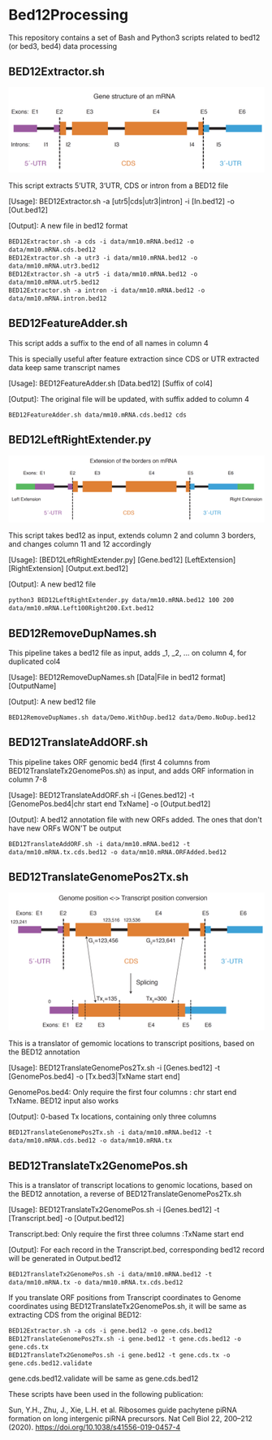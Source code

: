# Bed12Processing
This repository contains a set of Bash and Python3 scripts related to bed12 (or bed3, bed4) data processing

## BED12Extractor.sh
![](images/GeneStructure.png)

This script extracts 5’UTR, 3‘UTR, CDS or intron from a BED12 file

[Usage]: BED12Extractor.sh -a [utr5|cds|utr3|intron] -i [In.bed12] -o [Out.bed12]

[Output]: A new file in bed12 format

```
BED12Extractor.sh -a cds -i data/mm10.mRNA.bed12 -o data/mm10.mRNA.cds.bed12
BED12Extractor.sh -a utr3 -i data/mm10.mRNA.bed12 -o data/mm10.mRNA.utr3.bed12
BED12Extractor.sh -a utr5 -i data/mm10.mRNA.bed12 -o data/mm10.mRNA.utr5.bed12
BED12Extractor.sh -a intron -i data/mm10.mRNA.bed12 -o data/mm10.mRNA.intron.bed12
```

## BED12FeatureAdder.sh

This script adds a suffix to the end of all names in column 4

This is specially useful after feature extraction since CDS or UTR extracted data keep same transcript names

[Usage]: BED12FeatureAdder.sh [Data.bed12] [Suffix of col4] 

[Output]: The original file will be updated, with suffix added to column 4

```
BED12FeatureAdder.sh data/mm10.mRNA.cds.bed12 cds
```

## BED12LeftRightExtender.py

![](images/BorderExtension.png)

This script takes bed12 as input, extends column 2 and column 3 borders, and changes column 11 and 12 accordingly

[Usage]: [BED12LeftRightExtender.py] [Gene.bed12] [LeftExtension] [RightExtension] [Output.ext.bed12]

[Output]: A new bed12 file

```
python3 BED12LeftRightExtender.py data/mm10.mRNA.bed12 100 200 data/mm10.mRNA.Left100Right200.Ext.bed12
```

## BED12RemoveDupNames.sh

This pipeline takes a bed12 file as input, adds _1, _2, ... on column 4, for duplicated col4

[Usage]: BED12RemoveDupNames.sh [Data|File in bed12 format] [OutputName] 

[Output]: A new bed12 file

```
BED12RemoveDupNames.sh data/Demo.WithDup.bed12 data/Demo.NoDup.bed12
```

## BED12TranslateAddORF.sh

This pipeline takes ORF genomic bed4 (first 4 columns from BED12TranslateTx2GenomePos.sh) as input, and adds ORF information in column 7-8

[Usage]: BED12TranslateAddORF.sh -i [Genes.bed12] -t [GenomePos.bed4|chr start end TxName] -o [Output.bed12]

[Output]: A bed12 annotation file with new ORFs added. The ones that don't have new ORFs WON'T be output

```
BED12TranslateAddORF.sh -i data/mm10.mRNA.bed12 -t data/mm10.mRNA.tx.cds.bed12 -o data/mm10.mRNA.ORFAdded.bed12
```

## BED12TranslateGenomePos2Tx.sh

![](images/TxGenConversion.png)

This is a translator of gemomic locations to transcript positions, based on the BED12 annotation

[Usage]: BED12TranslateGenomePos2Tx.sh -i [Genes.bed12] -t [GenomePos.bed4] -o [Tx.bed3|TxName start end]

GenomePos.bed4: Only require the first four columns : chr start end TxName. BED12 input also works

[Output]: 0-based Tx locations, containing only three columns

```
BED12TranslateGenomePos2Tx.sh -i data/mm10.mRNA.bed12 -t data/mm10.mRNA.cds.bed12 -o data/mm10.mRNA.tx
```

## BED12TranslateTx2GenomePos.sh

This is a translator of transcript locations to genomic locations, based on the BED12 annotation, a reverse of BED12TranslateGenomePos2Tx.sh

[Usage]: BED12TranslateTx2GenomePos.sh -i [Genes.bed12] -t [Transcript.bed] -o [Output.bed12]

Transcript.bed: Only require the first three columns :TxName start end

[Output]: For each record in the Transcript.bed, corresponding bed12 record will be generated in Output.bed12

```
BED12TranslateTx2GenomePos.sh -i data/mm10.mRNA.bed12 -t data/mm10.mRNA.tx -o data/mm10.mRNA.tx.cds.bed12
```

If you translate ORF positions from Transcript coordinates to Genome coordinates using BED12TranslateTx2GenomePos.sh, it will be same as extracting CDS from the original BED12:

```
BED12Extractor.sh -a cds -i gene.bed12 -o gene.cds.bed12
BED12TranslateGenomePos2Tx.sh -i gene.bed12 -t gene.cds.bed12 -o gene.cds.tx
BED12TranslateTx2GenomePos.sh -i gene.bed12 -t gene.cds.tx -o gene.cds.bed12.validate
```
gene.cds.bed12.validate will be same as gene.cds.bed12

These scripts have been used in the following publication:

Sun, Y.H., Zhu, J., Xie, L.H. et al. Ribosomes guide pachytene piRNA formation on long intergenic piRNA precursors. Nat Cell Biol 22, 200–212 (2020). https://doi.org/10.1038/s41556-019-0457-4
